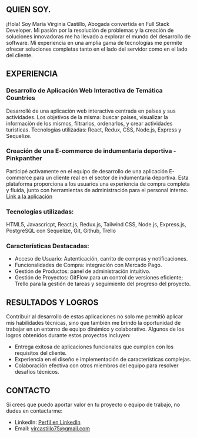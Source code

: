 ## QUIEN SOY.

¡Hola! Soy María Virginia Castillo, Abogada convertida en Full Stack Developer. Mi pasión por la resolución de problemas y la creación de soluciones innovadoras me ha llevado a explorar el mundo del desarrollo de software. Mi experiencia en una amplia gama de tecnologías me permite ofrecer soluciones completas tanto en el lado del servidor como en el lado del cliente.

## EXPERIENCIA
### Desarrollo de Aplicación Web Interactiva de Temática Countries
Desarrollé de una aplicación web interactiva centrada en países y sus actividades. Los objetivos de la misma: buscar países, visualizar la información de los mismos, filtrarlos, ordenarlos, y crear actividades turísticas. Tecnologías utilizadas: React, Redux, CSS, Node.js, Express y Sequelize.

### Creación de una E-commerce de indumentaria deportiva - Pinkpanther
Participé activamente en el equipo de desarrollo de una aplicación E-commerce para un cliente real en el sector de indumentaria deportiva. Esta plataforma proporciona a los usuarios una experiencia de compra completa y fluida, junto con herramientas de administración para el personal interno. [Link a la aplicación](https://pinkpantherfront.vercel.app/)

### Tecnologías utilizadas:
HTML5, Javascricpt, React.js, Redux.js, Tailwind CSS, Node.js, Express.js, PostgreSQL con Sequelize, Git, Github, Trello

### Características Destacadas: 
* Acceso de Usuario: Autenticación, carrito de compras y notificaciones.
* Funcionalidades de Compra: integración con Mercado Pago.
* Gestión de Productos: panel de administración intuitivo.
* Gestión de Proyectos: GitFlow para un control de versiones eficiente; Trello para la gestión de tareas y seguimiento del progreso del proyecto.

## RESULTADOS Y LOGROS
Contribuir al desarrollo de estas aplicaciones no solo me permitió aplicar mis habilidades técnicas, sino que también me brindó la oportunidad de trabajar en un entorno de equipo dinámico y colaborativo. Algunos de los logros obtenidos durante estos proyectos incluyen:
- Entrega exitosa de aplicaciones funcionales que cumplen con los requisitos del cliente.
- Experiencia en el diseño e implementación de características complejas.
- Colaboración efectiva con otros miembros del equipo para resolver desafíos técnicos.

## CONTACTO
Si crees que puedo aportar valor en tu proyecto o equipo de trabajo, no dudes en contactarme:

- LinkedIn: [Perfil en LinkedIn](https://www.linkedin.com/in/mvirginiacastillo/)
- Email: vircastillo75@gmail.com





